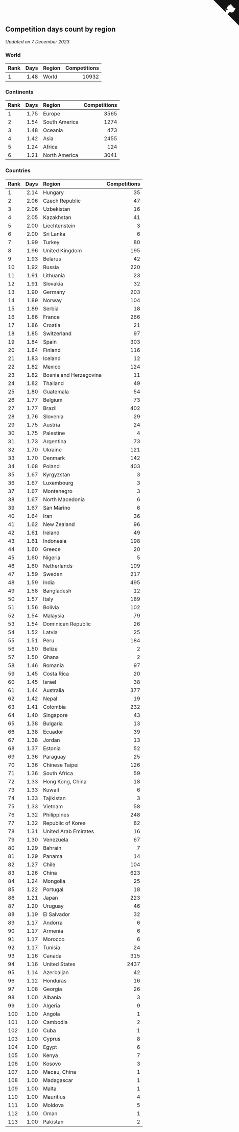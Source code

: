 ## Competition days count by region

*Updated on  7 December 2023*


### World

| Rank | Days | Region | Competitions |
| :--- | ---: | :--- | ---: |
| 1 | 1.48 | World | 10932 |

### Continents

| Rank | Days | Region | Competitions |
| :--- | ---: | :--- | ---: |
| 1 | 1.75 | Europe | 3565 |
| 2 | 1.54 | South America | 1274 |
| 3 | 1.48 | Oceania | 473 |
| 4 | 1.42 | Asia | 2455 |
| 5 | 1.24 | Africa | 124 |
| 6 | 1.21 | North America | 3041 |

### Countries

| Rank | Days | Region | Competitions |
| :--- | ---: | :--- | ---: |
| 1 | 2.14 | Hungary | 35 |
| 2 | 2.06 | Czech Republic | 47 |
| 3 | 2.06 | Uzbekistan | 16 |
| 4 | 2.05 | Kazakhstan | 41 |
| 5 | 2.00 | Liechtenstein | 3 |
| 6 | 2.00 | Sri Lanka | 6 |
| 7 | 1.99 | Turkey | 80 |
| 8 | 1.96 | United Kingdom | 195 |
| 9 | 1.93 | Belarus | 42 |
| 10 | 1.92 | Russia | 220 |
| 11 | 1.91 | Lithuania | 23 |
| 12 | 1.91 | Slovakia | 32 |
| 13 | 1.90 | Germany | 203 |
| 14 | 1.89 | Norway | 104 |
| 15 | 1.89 | Serbia | 18 |
| 16 | 1.86 | France | 266 |
| 17 | 1.86 | Croatia | 21 |
| 18 | 1.85 | Switzerland | 97 |
| 19 | 1.84 | Spain | 303 |
| 20 | 1.84 | Finland | 116 |
| 21 | 1.83 | Iceland | 12 |
| 22 | 1.82 | Mexico | 124 |
| 23 | 1.82 | Bosnia and Herzegovina | 11 |
| 24 | 1.82 | Thailand | 49 |
| 25 | 1.80 | Guatemala | 54 |
| 26 | 1.77 | Belgium | 73 |
| 27 | 1.77 | Brazil | 402 |
| 28 | 1.76 | Slovenia | 29 |
| 29 | 1.75 | Austria | 24 |
| 30 | 1.75 | Palestine | 4 |
| 31 | 1.73 | Argentina | 73 |
| 32 | 1.70 | Ukraine | 121 |
| 33 | 1.70 | Denmark | 142 |
| 34 | 1.68 | Poland | 403 |
| 35 | 1.67 | Kyrgyzstan | 3 |
| 36 | 1.67 | Luxembourg | 3 |
| 37 | 1.67 | Montenegro | 3 |
| 38 | 1.67 | North Macedonia | 6 |
| 39 | 1.67 | San Marino | 6 |
| 40 | 1.64 | Iran | 36 |
| 41 | 1.62 | New Zealand | 96 |
| 42 | 1.61 | Ireland | 49 |
| 43 | 1.61 | Indonesia | 198 |
| 44 | 1.60 | Greece | 20 |
| 45 | 1.60 | Nigeria | 5 |
| 46 | 1.60 | Netherlands | 109 |
| 47 | 1.59 | Sweden | 217 |
| 48 | 1.59 | India | 495 |
| 49 | 1.58 | Bangladesh | 12 |
| 50 | 1.57 | Italy | 189 |
| 51 | 1.56 | Bolivia | 102 |
| 52 | 1.54 | Malaysia | 79 |
| 53 | 1.54 | Dominican Republic | 26 |
| 54 | 1.52 | Latvia | 25 |
| 55 | 1.51 | Peru | 184 |
| 56 | 1.50 | Belize | 2 |
| 57 | 1.50 | Ghana | 2 |
| 58 | 1.46 | Romania | 97 |
| 59 | 1.45 | Costa Rica | 20 |
| 60 | 1.45 | Israel | 38 |
| 61 | 1.44 | Australia | 377 |
| 62 | 1.42 | Nepal | 19 |
| 63 | 1.41 | Colombia | 232 |
| 64 | 1.40 | Singapore | 43 |
| 65 | 1.38 | Bulgaria | 13 |
| 66 | 1.38 | Ecuador | 39 |
| 67 | 1.38 | Jordan | 13 |
| 68 | 1.37 | Estonia | 52 |
| 69 | 1.36 | Paraguay | 25 |
| 70 | 1.36 | Chinese Taipei | 126 |
| 71 | 1.36 | South Africa | 59 |
| 72 | 1.33 | Hong Kong, China | 18 |
| 73 | 1.33 | Kuwait | 6 |
| 74 | 1.33 | Tajikistan | 3 |
| 75 | 1.33 | Vietnam | 58 |
| 76 | 1.32 | Philippines | 248 |
| 77 | 1.32 | Republic of Korea | 82 |
| 78 | 1.31 | United Arab Emirates | 16 |
| 79 | 1.30 | Venezuela | 67 |
| 80 | 1.29 | Bahrain | 7 |
| 81 | 1.29 | Panama | 14 |
| 82 | 1.27 | Chile | 104 |
| 83 | 1.26 | China | 623 |
| 84 | 1.24 | Mongolia | 25 |
| 85 | 1.22 | Portugal | 18 |
| 86 | 1.21 | Japan | 223 |
| 87 | 1.20 | Uruguay | 46 |
| 88 | 1.19 | El Salvador | 32 |
| 89 | 1.17 | Andorra | 6 |
| 90 | 1.17 | Armenia | 6 |
| 91 | 1.17 | Morocco | 6 |
| 92 | 1.17 | Tunisia | 24 |
| 93 | 1.16 | Canada | 315 |
| 94 | 1.16 | United States | 2437 |
| 95 | 1.14 | Azerbaijan | 42 |
| 96 | 1.12 | Honduras | 16 |
| 97 | 1.08 | Georgia | 26 |
| 98 | 1.00 | Albania | 3 |
| 99 | 1.00 | Algeria | 9 |
| 100 | 1.00 | Angola | 1 |
| 101 | 1.00 | Cambodia | 2 |
| 102 | 1.00 | Cuba | 1 |
| 103 | 1.00 | Cyprus | 8 |
| 104 | 1.00 | Egypt | 6 |
| 105 | 1.00 | Kenya | 7 |
| 106 | 1.00 | Kosovo | 3 |
| 107 | 1.00 | Macau, China | 1 |
| 108 | 1.00 | Madagascar | 1 |
| 109 | 1.00 | Malta | 1 |
| 110 | 1.00 | Mauritius | 4 |
| 111 | 1.00 | Moldova | 5 |
| 112 | 1.00 | Oman | 1 |
| 113 | 1.00 | Pakistan | 2 |


<a href="https://github.com/JustinTimeCuber/wca_statistics" class="github-corner" aria-label="View source on Github"><svg width="80" height="80" viewBox="0 0 250 250" style="fill:#151513; color:#fff; position: absolute; top: 0; border: 0; right: 0;" aria-hidden="true"><path d="M0,0 L115,115 L130,115 L142,142 L250,250 L250,0 Z"></path><path d="M128.3,109.0 C113.8,99.7 119.0,89.6 119.0,89.6 C122.0,82.7 120.5,78.6 120.5,78.6 C119.2,72.0 123.4,76.3 123.4,76.3 C127.3,80.9 125.5,87.3 125.5,87.3 C122.9,97.6 130.6,101.9 134.4,103.2" fill="currentColor" style="transform-origin: 130px 106px;" class="octo-arm"></path><path d="M115.0,115.0 C114.9,115.1 118.7,116.5 119.8,115.4 L133.7,101.6 C136.9,99.2 139.9,98.4 142.2,98.6 C133.8,88.0 127.5,74.4 143.8,58.0 C148.5,53.4 154.0,51.2 159.7,51.0 C160.3,49.4 163.2,43.6 171.4,40.1 C171.4,40.1 176.1,42.5 178.8,56.2 C183.1,58.6 187.2,61.8 190.9,65.4 C194.5,69.0 197.7,73.2 200.1,77.6 C213.8,80.2 216.3,84.9 216.3,84.9 C212.7,93.1 206.9,96.0 205.4,96.6 C205.1,102.4 203.0,107.8 198.3,112.5 C181.9,128.9 168.3,122.5 157.7,114.1 C157.9,116.9 156.7,120.9 152.7,124.9 L141.0,136.5 C139.8,137.7 141.6,141.9 141.8,141.8 Z" fill="currentColor" class="octo-body"></path></svg></a><style>.github-corner:hover .octo-arm{animation:octocat-wave 560ms ease-in-out}@keyframes octocat-wave{0%,100%{transform:rotate(0)}20%,60%{transform:rotate(-25deg)}40%,80%{transform:rotate(10deg)}}@media (max-width:500px){.github-corner:hover .octo-arm{animation:none}.github-corner .octo-arm{animation:octocat-wave 560ms ease-in-out}}</style>
